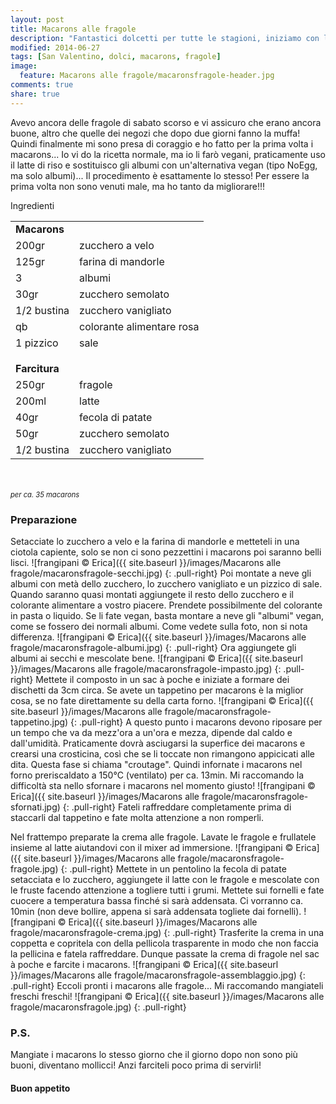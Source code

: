 ```yaml
---
layout: post
title: Macarons alle fragole
description: "Fantastici dolcetti per tutte le stagioni, iniziamo con l'estate!"
modified: 2014-06-27
tags: [San Valentino, dolci, macarons, fragole]
image:
  feature: Macarons alle fragole/macaronsfragole-header.jpg
comments: true
share: true
---
```


Avevo ancora delle fragole di sabato scorso e vi assicuro che erano ancora buone, altro che quelle dei negozi che dopo due giorni fanno la muffa! Quindi finalmente mi sono presa di coraggio e ho fatto per la prima volta i macarons... Io vi do la ricetta normale, ma io li farò vegani, praticamente uso il latte di riso e sostituisco gli albumi con un'alternativa vegan (tipo NoEgg, ma solo albumi)... Il procedimento è esattamente lo stesso! Per essere la prima volta non sono venuti male, ma ho tanto da migliorare!!!


<div class="ingredients">
  <div class="ingredients-title">Ingredienti</div>
  <table>
    <tbody>
      <tr>
        <td colspan="2"><b>Macarons</b></td>
      </tr>
      <tr>
        <td>200gr</td>
        <td>zucchero a velo</td>
      </tr>
      <tr>
        <td>125gr</td>
        <td>farina di mandorle</td>
      </tr>
      <tr>
        <td>3</td>
        <td>albumi</td>
      </tr>
      <tr>
        <td>30gr</td>
        <td>zucchero semolato</td>
      </tr>
      <tr>
        <td>1/2 bustina</td>
        <td>zucchero vanigliato</td>
      </tr>
      <tr>
        <td>qb</td>
        <td>colorante alimentare rosa</td>
      </tr>
      <tr>    
        <td>1 pizzico</td>
        <td>sale</td>
      </tr>
      <tr style="height: 15px;"></tr>
      <tr>          
        <td colspan="2"><b>Farcitura</b></td>
      </tr>
      <tr>
        <td>250gr</td>
        <td>fragole</td>
      </tr>
      <tr>      
        <td>200ml</td>
        <td>latte</td>
      </tr>
      <tr>
        <td>40gr</td>
        <td>fecola di patate</td>
      </tr>
      <tr>
        <td>50gr</td>
        <td>zucchero semolato</td>
      </tr>
      <tr>
        <td>1/2 bustina</td>
        <td>zucchero vanigliato</td>      
      </tr>
    </tbody>
  </table>
  <br></br>
  <i class="pull-right" style="font-size: 80%;">per ca. 35 macarons</i>
</div>


<h3>
  <font color="grey">
    <i class="icon-cogs"></i>
  </font> Preparazione
</h3>

Setacciate lo zucchero a velo e la farina di mandorle e metteteli in una ciotola capiente, solo se non ci sono pezzettini i macarons poi saranno belli lisci.
![frangipani © Erica]({{ site.baseurl }}/images/Macarons alle fragole/macaronsfragole-secchi.jpg)
{: .pull-right}
Poi montate a neve gli albumi con metà dello zucchero, lo zucchero vanigliato e un pizzico di sale. Quando saranno quasi montati aggiungete il resto dello zucchero e il colorante alimentare a vostro piacere. Prendete possibilmente del colorante in pasta o liquido. Se li fate vegan, basta montare a neve gli "albumi" vegan, come se fossero dei normali albumi. Come vedete sulla foto, non si nota differenza.
![frangipani © Erica]({{ site.baseurl }}/images/Macarons alle fragole/macaronsfragole-albumi.jpg)
{: .pull-right}
Ora aggiungete gli albumi ai secchi e mescolate bene.
![frangipani © Erica]({{ site.baseurl }}/images/Macarons alle fragole/macaronsfragole-impasto.jpg)
{: .pull-right}
Mettete il composto in un sac à poche e iniziate a formare dei dischetti da 3cm circa. Se avete un tappetino per macarons è la miglior cosa, se no fate direttamente su della carta forno.
![frangipani © Erica]({{ site.baseurl }}/images/Macarons alle fragole/macaronsfragole-tappetino.jpg)
{: .pull-right}
A questo punto i macarons devono riposare per un tempo che va da mezz'ora a un'ora e mezza, dipende dal caldo e dall'umidità. Praticamente dovrà asciugarsi la superfice dei macarons e crearsi una crosticina, così che se li toccate non rimangono appicicati alle dita. Questa fase si chiama "croutage". Quindi infornate i macarons nel forno preriscaldato a 150°C (ventilato) per ca. 13min. Mi raccomando la difficoltà sta nello sfornare i macarons nel momento giusto!
![frangipani © Erica]({{ site.baseurl }}/images/Macarons alle fragole/macaronsfragole-sfornati.jpg)
{: .pull-right}
Fateli raffreddare completamente prima di staccarli dal tappetino e fate molta attenzione a non romperli.

Nel frattempo preparate la crema alle fragole. Lavate le fragole e frullatele insieme al latte aiutandovi con il mixer ad immersione.
![frangipani © Erica]({{ site.baseurl }}/images/Macarons alle fragole/macaronsfragole-fragole.jpg)
{: .pull-right}
Mettete in un pentolino la fecola di patate setacciata e lo zucchero, aggiungete il latte con le fragole e mescolate con le fruste facendo attenzione a togliere tutti i grumi. Mettete sui fornelli e fate cuocere a temperatura bassa finché si sarà addensata. Ci vorranno ca. 10min (non deve bollire, appena si sarà addensata togliete dai fornelli). 
![frangipani © Erica]({{ site.baseurl }}/images/Macarons alle fragole/macaronsfragole-crema.jpg)
{: .pull-right}
Trasferite la crema in una coppetta e copritela con della pellicola trasparente in modo che non faccia la pellicina e fatela raffreddare. Dunque passate la crema di fragole nel sac à poche e farcite i macarons.
![frangipani © Erica]({{ site.baseurl }}/images/Macarons alle fragole/macaronsfragole-assemblaggio.jpg)
{: .pull-right}
Eccoli pronti i macarons alle fragole... Mi raccomando mangiateli freschi freschi!
![frangipani © Erica]({{ site.baseurl }}/images/Macarons alle fragole/macaronsfragole.jpg)
{: .pull-right}

<h3>
  <font color="#FFCC00">
    <i class="icon-lightbulb"></i>
  </font> P.S.
</h3>

Mangiate i macarons lo stesso giorno che il giorno dopo non sono più buoni, diventano mollicci! Anzi farciteli poco prima di servirli!

<h4>Buon appetito
  <font color="red">
    <i class="icon-smile"></i>
  </font>
</h4>
